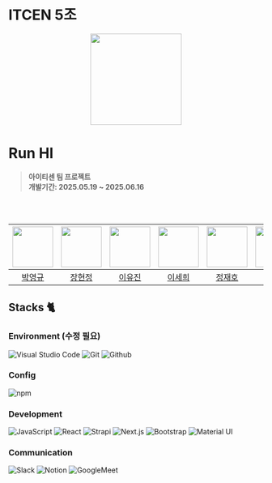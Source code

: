 # ITCEN 5조
<div align="center">
<img src="https://github.com/user-attachments/assets/ff643a37-6b31-4e61-9805-625a68dc2d67" width = 180>
</div>

# Run HI
> **아이티센 팀 프로젝트** <br/> **개발기간: 2025.05.19 ~ 2025.06.16**



<br><br>


|<img src="https://avatars.githubusercontent.com/u/103935448?v=4" width = 80>|<img src="https://avatars.githubusercontent.com/u/88546743?v=4" width = 80>|<img src="https://avatars.githubusercontent.com/u/77917850?v=4" width = 80>|<img src="https://avatars.githubusercontent.com/u/91319157?v=4" width= 80>|<img src="https://avatars.githubusercontent.com/u/209725045?v=4" width = 80>|<img src="https://avatars.githubusercontent.com/u/211451519?v=4" width=80>|
|:---:|:---:|:---:|:---:|:---:|:---:|
|[박영규](https://github.com/Bzeromo)|[장현정](https://github.com/JangGusWjd)|[이유진](https://github.com/uzz99)|[이세희](https://github.com/2-say)|[정재호](https://github.com/jjh050713)|[이도현](https://github.com/twocold2)|


## Stacks 🐈

### Environment (수정 필요)
![Visual Studio Code](https://img.shields.io/badge/Visual%20Studio%20Code-007ACC?style=for-the-badge&logo=Visual%20Studio%20Code&logoColor=white)
![Git](https://img.shields.io/badge/Git-F05032?style=for-the-badge&logo=Git&logoColor=white)
![Github](https://img.shields.io/badge/GitHub-181717?style=for-the-badge&logo=GitHub&logoColor=white)             

### Config
![npm](https://img.shields.io/badge/npm-CB3837?style=for-the-badge&logo=npm&logoColor=white)        

### Development
![JavaScript](https://img.shields.io/badge/JavaScript-F7DF1E?style=for-the-badge&logo=Javascript&logoColor=white)
![React](https://img.shields.io/badge/React-20232A?style=for-the-badge&logo=react&logoColor=61DAFB)
![Strapi](https://img.shields.io/badge/Strapi-2F2E8B?style=for-the-badge&logo=Strapi&logoColor=white)
![Next.js](https://img.shields.io/badge/Next.js-000000?style=for-the-badge&logo=Next.js&logoColor=white)
![Bootstrap](https://img.shields.io/badge/Bootstrap-7952B3?style=for-the-badge&logo=Bootstrap&logoColor=white)
![Material UI](https://img.shields.io/badge/Material%20UI-007FFF?style=for-the-badge&logo=MUI&logoColor=white)

### Communication
![Slack](https://img.shields.io/badge/Slack-4A154B?style=for-the-badge&logo=Slack&logoColor=white)
![Notion](https://img.shields.io/badge/Notion-000000?style=for-the-badge&logo=Notion&logoColor=white)
![GoogleMeet](https://img.shields.io/badge/GoogleMeet-00897B?style=for-the-badge&logo=Google%20Meet&logoColor=white)

